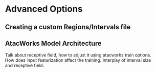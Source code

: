 # Advanced Options

## Creating a custom Regions/Intervals file

## AtacWorks Model Architecture
Talk about receptive field, how to adjust it using atacworks train options. 
How does input featurization affect the training. Interplay of interval size and receptive field.
